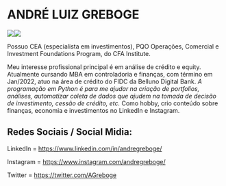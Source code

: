 
<h1>ANDRÉ LUIZ GREBOGE</h1>

<a><img src='https://img.shields.io/badge/LinkedIn-0077B5?style=for-the-badge&logo=linkedin&logoColor=white' a href='https://img.shields.io/badge/LinkedIn-0077B5?style=for-the-badge&logo=linkedin&logoColor=white'><img src='https://img.shields.io/badge/Instagram-E4405F?style=for-the-badge&logo=instagram&logoColor=white' a href='https://www.linkedin.com/in/andregreboge/'></a>
  


Possuo CEA (especialista em investimentos), PQO Operações, Comercial e Investment Foundations Program, do CFA Institute.

Meu interesse profissional principal é em análise de crédito e equity. Atualmente cursando MBA em controladoria e finanças, com término em Jan/2022, atuo na área de crédito do FIDC da Belluno Digital Bank. <i>A programação em Python é para me ajudar na criação de portfolios, análises, automatizar coleta de dados que ajudem na tomada de decisão de investimento, cessão de crédito, etc. </i> Como hobby, crio conteúdo sobre finanças, economia e investimentos no LinkedIn e Instagram.


<h2>Redes Sociais / Social Midia:</h2>


LinkedIn = https://www.linkedin.com/in/andregreboge/

Instagram = https://www.instagram.com/andregreboge/

Twitter = https://twitter.com/AGreboge



<!---
andreluizgreboge/andreluizgreboge is a ✨ special ✨ repository because its `README.md` (this file) appears on your GitHub profile.
You can click the Preview link to take a look at your changes.
--->
